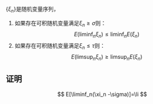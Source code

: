 $\{\xi_n\}$是随机变量序列，
1. 如果存在可积随机变量满足$\xi_n\ge \sigma$则：
$$
E(\liminf _n \xi_n)\le \liminf_n E(\xi_n)
$$
2. 如果存在可积随机变量满足$\xi_n\le \tau$则：
$$
E(\limsup_n \xi_n)\ge \limsup_n E(\xi_n)
$$
## 证明
$$
E[\liminf_n(\xi_n -\sigma)]=\li
$$